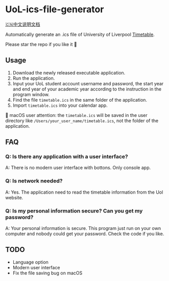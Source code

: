 # UoL-ics-file-generator
[🇨🇳中文说明文档](https://github.com/YunfangHou/UoL-ics-file-generator/blob/main/README-cn.md)

Automatically generate an .ics file of University of Liverpool [Timetable](https://timetables.liverpool.ac.uk).

Please star the repo if you like it 🌟

## Usage
1. Download the newly released executable application.
2. Run the application.
3. Input your UoL student account username and password, the start year and end year of your academic year according to the instruction in the program window.
4. Find the file `timetable.ics` in the same folder of the application.
5. Import `timetable.ics` into your calendar app.

 macOS user attention: the `timetable.ics` will be saved in the user directory like `/Users/your_user_name/timetable.ics`, not the folder of the application.

## FAQ
### Q: Is there any application with a user interface?
A: There is no modern user interface with bottons. Only console app.

### Q: Is network needed?
A: Yes. The application need to read the timetable information from the Uol website.

### Q: Is my personal information secure? Can you get my password?
A: Your personal information is secure. This program just run on your own computer and nobody could get your password. Check the code if you like.

## TODO
- Language option
- Modern user interface
- Fix the file saving bug on macOS
